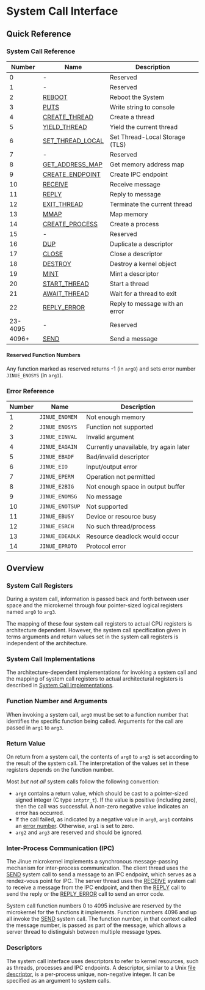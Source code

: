 # System Call Interface

## Quick Reference

### System Call Reference

| Number  | Name                                    | Description                          |
|---------|-----------------------------------------|--------------------------------------|
| 0       | -                                       | Reserved                             |
| 1       | -                                       | Reserved                             |
| 2       | [REBOOT](reboot.md)                     | Reboot the System                    |
| 3       | [PUTS](puts.md)                         | Write string to console              |
| 4       | [CREATE_THREAD](create-thread.md)       | Create a thread                      |
| 5       | [YIELD_THREAD](yield-thread.md)         | Yield the current thread             |
| 6       | [SET_THREAD_LOCAL](set-thread-local.md) | Set Thread-Local Storage (TLS)       |
| 7       | -                                       | Reserved                             |
| 8       | [GET_ADDRESS_MAP](get-address-map.md)   | Get memory address map               |
| 9       | [CREATE_ENDPOINT](create-endpoint.md)   | Create IPC endpoint                  |
| 10      | [RECEIVE](receive.md)                   | Receive message                      |
| 11      | [REPLY](reply.md)                       | Reply to message                     |
| 12      | [EXIT_THREAD](exit-thread.md)           | Terminate the current thread         |
| 13      | [MMAP](mmap.md)                         | Map memory                           |
| 14      | [CREATE_PROCESS](create-process.md)     | Create a process                     |
| 15      | -                                       | Reserved                             |
| 16      | [DUP](dup.md)                           | Duplicate a descriptor               |
| 17      | [CLOSE](close.md)                       | Close a descriptor                   |
| 18      | [DESTROY](destroy.md)                   | Destroy a kernel object              |
| 19      | [MINT](mint.md)                         | Mint a descriptor                    |
| 20      | [START_THREAD](start-thread.md)         | Start a thread                       |
| 21      | [AWAIT_THREAD](await-thread.md)         | Wait for a thread to exit            |
| 22      | [REPLY_ERROR](reply-error.md)           | Reply to message with an error       |
| 23-4095 | -                                       | Reserved                             |
| 4096+   | [SEND](send.md)                         | Send a message                       |

#### Reserved Function Numbers

Any function marked as reserved returns -1 (in `arg0`) and sets error number
`JINUE_ENOSYS` (in `arg1`).

### Error Reference

| Number | Name             | Description                            |
|--------|------------------|----------------------------------------|
| 1      |`JINUE_ENOMEM`    | Not enough memory                      |
| 2      |`JINUE_ENOSYS`    | Function not supported                 |
| 3      |`JINUE_EINVAL`    | Invalid argument                       |
| 4      |`JINUE_EAGAIN`    | Currently unavailable, try again later |
| 5      |`JINUE_EBADF`     | Bad/invalid descriptor                 |
| 6      |`JINUE_EIO`       | Input/output error                     |
| 7      |`JINUE_EPERM`     | Operation not permitted                |
| 8      |`JINUE_E2BIG`     | Not enough space in output buffer      |
| 9      |`JINUE_ENOMSG`    | No message                             |
| 10     |`JINUE_ENOTSUP`   | Not supported                          |
| 11     |`JINUE_EBUSY`     | Device or resource busy                |
| 12     |`JINUE_ESRCH`     | No such thread/process                 |
| 13     |`JINUE_EDEADLK`   | Resource deadlock would occur          |
| 14     |`JINUE_EPROTO`    | Protocol error                         |

## Overview

### System Call Registers

During a system call, information is passed back and forth between user space
and the microkernel through four pointer-sized logical registers named `arg0`
to `arg3`.

The mapping of these four system call registers to actual CPU registers is
architecture dependent. However, the system call specification given in terms
arguments and return values set in the system call registers is independent of
the architecture.

### System Call Implementations

The architecture-dependent implementations for invoking a system call and the
mapping of system call registers to actual architectural registers is described
in [System Call Implementations](implementations.md).

### Function Number and Arguments

When invoking a system call, `arg0` must be set to a function number that
identifies the specific function being called. Arguments for the call are passed
in `arg1` to `arg3`.

### Return Value

On return from a system call, the contents of `arg0` to `arg3` is set according
to the result of the system call. The interpretation of the values set in these
registers depends on the function number.

Most *but not all* system calls follow the following convention:

* `arg0` contains a return value, which should be cast to a pointer-sized signed
integer (C type `intptr_t`). If the value is positive (including zero), then the
call was successful. A non-zero negative value indicates an error has occurred.
* If the call failed, as indicated by a negative value in `arg0`, `arg1`
contains an [error number](#error-reference). Otherwise, `arg1` is set to zero.
* `arg2` and `arg3` are reserved and should be ignored.

### Inter-Process Communication (IPC)

The Jinue microkernel implements a synchronous message-passing mechanism for
inter-process communication. The client thread uses the [SEND](send.md) system
call to send a message to an IPC endpoint, which serves as a rendez-vous point
for IPC. The server thread uses the [RECEIVE](receive.md) system call to receive
a message from the IPC  endpoint, and then the [REPLY](reply.md) call to send
the reply or the [REPLY_ERROR](reply-error.md) call to send an error code.

System call function numbers 0 to 4095 inclusive are reserved by the microkernel
for the functions it implements. Function numbers 4096 and up all invoke the
[SEND](send.md) system call. The function number, in that context called the
message number, is passed as part of the message, which allows a server thread
to distinguish between multiple message types.

### Descriptors

The system call interface uses descriptors to refer to kernel resources, such as
threads, processes and IPC endpoints. A descriptor, similar to a Unix
[file descriptor](https://pubs.opengroup.org/onlinepubs/9699919799/basedefs/V1_chap03.html#tag_03_166),
is a per-process unique, non-negative integer. It can be specified as an
argument to system calls.
